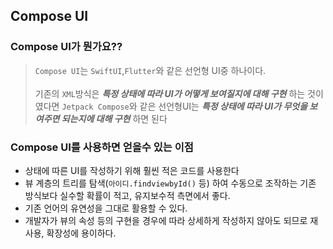 ## Compose UI
### Compose UI가 뭔가요??
> `Compose UI`는 `SwiftUI`,`Flutter`와 같은 선언형 UI중 하나이다.<br><br>
기존의 `XML`방식은 ***특정 상태에 따라 UI가 어떻게 보여질지에 대해 구현*** 하는 것이였다면 `Jetpack Compose`와 같은 선언형UI는 ***특정 상태에 따라 UI가 무엇을 보여주면 되는지에 대해 구현*** 하면 된다
### Compose UI를 사용하면 얻을수 있는 이점
- 상태에 따른 UI를 작성하기 위해 훨씬 적은 코드를 사용한다
- 뷰 계층의 트리를 탐색(`아이디.findviewbyId()` 등) 하여 수동으로 조작하는 기존 방식보다 실수할 확률이 적고, 유지보수적 측면에서 좋다.
- 기존 언어의 유연성을 그대로 활용할 수 있다.
- 개발자가 뷰의 속성 등의 구현을 경우에 따라 상세하게 작성하지 않아도 되므로 재사용, 확장성에 용이하다.